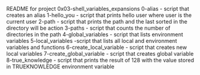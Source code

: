 README for project 0x03-shell_variables_expansions
0-alias - script that creates an alias
1-hello_you - script that prints hello user where user is the current user
2-path  - script that prints the path and the last sorted in the directory will be action
3-paths - script that counts the number of directories in the path
4-global_variables - script that lists environment variables
5-local_variables -script that lists all local and environment variables and functions
6-create_local_variable - script that creates new local variables
7-create_global_variable - script that creates global variable
8-true_knowledge - script that prints the result of 128 with the value stored in TRUEKNOWLEDGE environment variable
